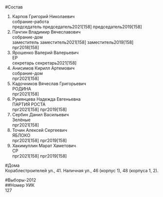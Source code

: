 #Состав  
1. Карпов Григорий Николаевич  
    собрание-работа  
    председатель председатель2021[158] председатель2019[158]  
2. Пачгин Владимир Вячеславович  
    собрание-дом  
    заместитель заместитель2021[158] заместитель2019[158] прг2018[158]  
3. Ярошенко Валерий Валерьевич  
    ЕР  
    секретарь секретарь2021[158]  
4. Анисимов Кирилл Артемович  
    собрание-дом  
    прг2021[158]  
5. Кадочников Вячеслав Григорьевич  
    РОДИНА  
    прг2021[158]  
6. Румянцева Надежда Евгеньевна  
    ПАРТИЯ РОСТА  
    прг2021[158] прг2019[158]  
7. Сербин Данил Васильевич  
    Зелёные  
    прг2021[158]  
8. Точин Алексей Сергеевич  
    ЯБЛОКО  
    прг2021[158] прг2019[158]  
9. Хакимуллин Марат Хаметович  
    СР  
    прг2021[158] прг2019[158]  

#Дома  
Кораблестроителей ул.,   41. Наличная ул.,     46 (корпус 1), 48 (корпуса 1, 2).  
  
#Выборы-2012  
##Номер УИК  
127  
